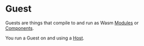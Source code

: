 [Modules]: ./module/index.md
[Components]: ./component/index.md 
[Host]: ./host.md

# Guest

Guests are things that compile to and run as Wasm [Modules] or [Components].

You run a Guest on and using a [Host].